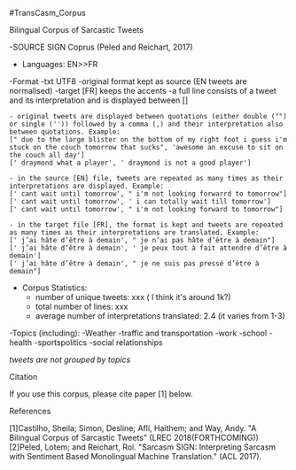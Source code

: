 #TransCasm_Corpus

Bilingual Corpus of Sarcastic Tweets

-SOURCE
 SIGN Coprus (Peled and Reichart, 2017)

- Languages:
	EN>>FR

-Format
	-txt UTF8
	-original format kept as source (EN tweets are normalised)
	-target [FR] keeps the accents
	-a full line consists of a tweet and its interpretation and is displayed between []
	
	- original tweets are displayed between quotations (either double ("") or single ('')) followed by a comma (,) and their interpretation also between quotations. Example: 
	[" due to the large blister on the bottom of my right foot i guess i'm stuck on the couch tomorrow that sucks", 'awesome an excuse to sit on the couch all day']
	[' draymond what a player', ' draymond is not a good player']
	
	- in the source [EN] file, tweets are repeated as many times as their interpretations are displayed. Example:
	[' cant wait until tomorrow', " i'm not looking forwarrd to tomorrow"]
	[' cant wait until tomorrow', ' i can totally wait till tomorrow']
	[' cant wait until tomorrow', " i'm not looking forward to tomorrow"]
	
	- in the target file [FR], the format is kept and tweets are repeated as many times as their interpretations are translated. Example:
	[' j’ai hâte d’être à demain', " je n’ai pas hâte d’être à demain"]
	[' j’ai hâte d’être à demain', ' je peux tout à fait attendre d’être à demain']
	[' j’ai hâte d’être à demain', " je ne suis pas pressé d’être à demain"]


- Corpus Statistics:
	- number of unique tweets: xxx ( I think it's around 1k?)
	- total number of lines: xxx
	- average number of interpretations translated: 2.4 (it varies from 1-3)

-Topics (including):
		-Weather
		-traffic and transportation
		-work
		-school
		-health
		-sportspolitics
		-social relationships
		
 *tweets are not grouped by topics*

Citation

If you use this corpus, please cite paper [1] below.

References


[1]Castilho, Sheila; Simon, Desline; Afli, Haithem; and Way, Andy. "A Bilingual Corpus of Sarcastic Tweets" (LREC 2018(FORTHCOMING))
[2]Peled, Lotem; and  Reichart, Roi. "Sarcasm SIGN: Interpreting Sarcasm with Sentiment Based Monolingual Machine Translation." (ACL 2017).
